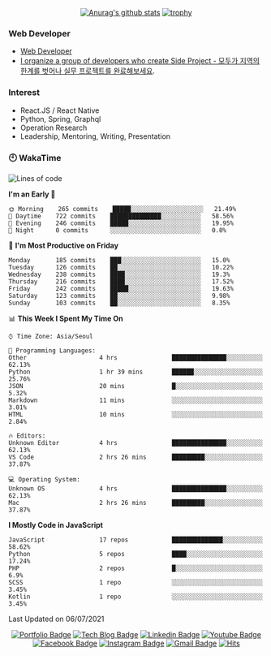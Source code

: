 <div align=center>

[![Anurag's github stats](https://github-readme-stats.vercel.app/api?username=sgd122&show_icons=true)](https://github.com/anuraghazra/github-readme-stats)
[![trophy](https://github-profile-trophy.vercel.app/?username=sgd122&theme=juicyfresh)](https://github.com/ryo-ma/github-profile-trophy)
</div>

### Web Developer
- [Web Developer](https://sgd122.github.io/)
- [I organize a group of developers who create Side Project - 모두가 지역의 한계를 벗어나 실무 프로젝트를 완료해보세요](https://dnd.ac/).

### Interest
- React.JS / React Native
- Python, Spring, Graphql
- Operation Research
- Leadership, Mentoring, Writing, Presentation


### 🕙 WakaTime
<!--START_SECTION:waka-->
![Lines of code](https://img.shields.io/badge/From%20Hello%20World%20I%27ve%20Written-1.3%20million%20lines%20of%20code-blue)

**I'm an Early 🐤** 

```text
🌞 Morning    265 commits    █████░░░░░░░░░░░░░░░░░░░░   21.49% 
🌆 Daytime    722 commits    ██████████████░░░░░░░░░░░   58.56% 
🌃 Evening    246 commits    █████░░░░░░░░░░░░░░░░░░░░   19.95% 
🌙 Night      0 commits      ░░░░░░░░░░░░░░░░░░░░░░░░░   0.0%

```
📅 **I'm Most Productive on Friday** 

```text
Monday       185 commits    ███░░░░░░░░░░░░░░░░░░░░░░   15.0% 
Tuesday      126 commits    ██░░░░░░░░░░░░░░░░░░░░░░░   10.22% 
Wednesday    238 commits    ████░░░░░░░░░░░░░░░░░░░░░   19.3% 
Thursday     216 commits    ████░░░░░░░░░░░░░░░░░░░░░   17.52% 
Friday       242 commits    █████░░░░░░░░░░░░░░░░░░░░   19.63% 
Saturday     123 commits    ██░░░░░░░░░░░░░░░░░░░░░░░   9.98% 
Sunday       103 commits    ██░░░░░░░░░░░░░░░░░░░░░░░   8.35%

```


📊 **This Week I Spent My Time On** 

```text
⌚︎ Time Zone: Asia/Seoul

💬 Programming Languages: 
Other                    4 hrs               ███████████████░░░░░░░░░░   62.13% 
Python                   1 hr 39 mins        ██████░░░░░░░░░░░░░░░░░░░   25.76% 
JSON                     20 mins             █░░░░░░░░░░░░░░░░░░░░░░░░   5.32% 
Markdown                 11 mins             ░░░░░░░░░░░░░░░░░░░░░░░░░   3.01% 
HTML                     10 mins             ░░░░░░░░░░░░░░░░░░░░░░░░░   2.84%

🔥 Editors: 
Unknown Editor           4 hrs               ███████████████░░░░░░░░░░   62.13% 
VS Code                  2 hrs 26 mins       █████████░░░░░░░░░░░░░░░░   37.87%

💻 Operating System: 
Unknown OS               4 hrs               ███████████████░░░░░░░░░░   62.13% 
Mac                      2 hrs 26 mins       █████████░░░░░░░░░░░░░░░░   37.87%

```

**I Mostly Code in JavaScript** 

```text
JavaScript               17 repos            ██████████████░░░░░░░░░░░   58.62% 
Python                   5 repos             ████░░░░░░░░░░░░░░░░░░░░░   17.24% 
PHP                      2 repos             █░░░░░░░░░░░░░░░░░░░░░░░░   6.9% 
SCSS                     1 repo              ░░░░░░░░░░░░░░░░░░░░░░░░░   3.45% 
Kotlin                   1 repo              ░░░░░░░░░░░░░░░░░░░░░░░░░   3.45%

```



 Last Updated on 06/07/2021
<!--END_SECTION:waka-->

<div align=center>

[![Portfolio Badge](http://img.shields.io/badge/-Portfolio-black?style=flat-square&logo=github&link=http://sgd122.github.io/)](http://sgd122.github.io/) 
[![Tech Blog Badge](http://img.shields.io/badge/-Tech%20blog-black?style=flat-square&logo=github&link=http://dndacademy.github.io/)](http://dndacademy.github.io/) 
[![Linkedin Badge](https://img.shields.io/badge/-LinkedIn-blue?style=flat-square&logo=Linkedin&logoColor=white&link=https://linkedin.com/company/dndacademy)](https://linkedin.com/company/dndacademy) 
[![Youtube Badge](https://img.shields.io/badge/Youtube-ff0000?style=flat-square&logo=youtube&link=https://www.youtube.com/channel/UCLzVjG8j1m4X8TSpMF-x5yw)](https://www.youtube.com/channel/UCLzVjG8j1m4X8TSpMF-x5yw) 
[![Facebook Badge](https://img.shields.io/badge/-Facebook-1877f2?style=flat-square&logo=facebook&logoColor=white&link=https://www.facebook.com/DNDACADEMY)](https://www.facebook.com/DNDACADEMY) 
[![Instagram Badge](https://img.shields.io/badge/-Instagram-dd2a7b?style=flat-square&logo=instagram&logoColor=white&link=https://www.instagram.com/seong_dev/)](https://www.instagram.com/seong_dev/) 
[![Gmail Badge](https://img.shields.io/badge/-Gmail-d14836?style=flat-square&logo=Gmail&logoColor=white&link=mailto:sgd0947@gmail.com)](mailto:sgd0947@gmail.com)
[![Hits](https://hits.seeyoufarm.com/api/count/incr/badge.svg?url=https%3A%2F%2Fgithub.com%2Fsgd122%2Fhit-counter&count_bg=%2379C83D&title_bg=%23555555&icon=&icon_color=%23E7E7E7&title=hits&edge_flat=false)](https://hits.seeyoufarm.com)
</div>
